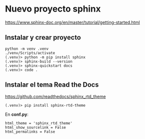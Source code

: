 ﻿# Nuevo proyecto sphinx

https://www.sphinx-doc.org/en/master/tutorial/getting-started.html


## Instalar y crear proyecto

    python -m venv .venv
    ./venv/Scripts/activate
    (.venv)> python -m pip install sphinx
    (.venv)> sphinx-build --version
    (.venv)> sphinx-quickstart docs
    (.venv)> code .


## Instalar el tema Read the Docs

https://github.com/readthedocs/sphinx_rtd_theme

    (.venv)> pip install sphinx-rtd-theme

En **conf.py**:

    html_theme = 'sphinx_rtd_theme'
    html_show_sourcelink = False
    html_permalinks = False



